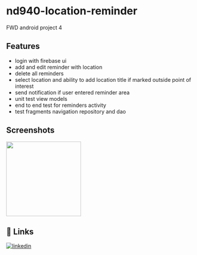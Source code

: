 # nd940-location-reminder
FWD android project 4

## Features
- login with firebase ui
- add and edit reminder with location
- delete all reminders
- select location and ability to add location title if marked outside point of interest 
- send notification if user entered reminder area
- unit test view models
- end to end test for reminders activity 
- test fragments navigation  repository and dao


## Screenshots

<img src="https://github.com/Scout4all/nd940-location-reminder/blob/main/screenshot/device-2023-02-22-224939.gif?raw=true" style="width:200px;" />

## 🔗 Links
[![linkedin](https://img.shields.io/badge/linkedin-0A66C2?style=for-the-badge&logo=linkedin&logoColor=white)](https://www.linkedin.com/in/bigadaboubakr/)
 
